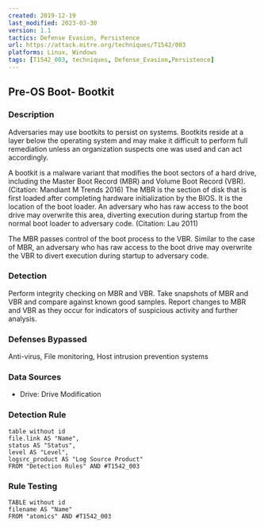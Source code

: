 ```yaml
---
created: 2019-12-19
last_modified: 2023-03-30
version: 1.1
tactics: Defense Evasion, Persistence
url: https://attack.mitre.org/techniques/T1542/003
platforms: Linux, Windows
tags: [T1542_003, techniques, Defense_Evasion,Persistence]
---
```


## Pre-OS Boot- Bootkit

### Description

Adversaries may use bootkits to persist on systems. Bootkits reside at a layer below the operating system and may make it difficult to perform full remediation unless an organization suspects one was used and can act accordingly.

A bootkit is a malware variant that modifies the boot sectors of a hard drive, including the Master Boot Record (MBR) and Volume Boot Record (VBR). (Citation: Mandiant M Trends 2016) The MBR is the section of disk that is first loaded after completing hardware initialization by the BIOS. It is the location of the boot loader. An adversary who has raw access to the boot drive may overwrite this area, diverting execution during startup from the normal boot loader to adversary code. (Citation: Lau 2011)

The MBR passes control of the boot process to the VBR. Similar to the case of MBR, an adversary who has raw access to the boot drive may overwrite the VBR to divert execution during startup to adversary code.

### Detection

Perform integrity checking on MBR and VBR. Take snapshots of MBR and VBR and compare against known good samples. Report changes to MBR and VBR as they occur for indicators of suspicious activity and further analysis.

### Defenses Bypassed

Anti-virus, File monitoring, Host intrusion prevention systems

### Data Sources

  - Drive: Drive Modification
### Detection Rule

```dataview
table without id
file.link AS "Name",
status AS "Status",
level AS "Level",
logsrc_product AS "Log Source Product"
FROM "Detection Rules" AND #T1542_003
```

### Rule Testing

```dataview
TABLE without id
filename AS "Name"
FROM "atomics" AND #T1542_003
```
